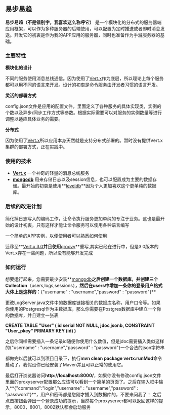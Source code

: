 ## 易步易趋 ##

**易步易趋（不是错别字，我喜欢这么称呼它）** 是一个模块化的分布式的服务器端应用框架，可以作为多种服务器的后端使用，可以配置为定时推送或者即时消息发送。开发它的初衷是作为我的APP应用的服务器，同时也准备作为手游服务器的基础。

### 主要特性 ###

**模块化的设计**

不同的服务使用消息总线通信。因为使用了[Vert.x](http://vertx.io/)作为底层，所以理论上每个服务都可以用不同的语言来开发。设计的初衷是命令服务由开发者习惯的语言开发。

**灵活的部署方式**

config.json文件是应用的配置文件，里面定义了各种服务的具体实现类，实例的个数以及异步/同步工作方式等参数。根据实际需要可以对服务的实例数量等进行调整以适应具体业务的需要。

**分布式**

因为使用了[Vert.x](http://vertx.io/)所以应用本身天然就是支持分布式部署的。暂时没有提供Vert.x集群的部署方式，正在实践中。

### 使用的技术 ###

- **[Vert.x](http://vertx.io/)** 一个神奇的轻量的消息总线服务
- **[mongodb](https://www.mongodb.org/)** 用来存储日志以及session信息，也可以配置成为主要的数据存储。最开始的初衷是使用**[leveldb](http://leveldb.org/)**因为个人更加喜欢这个更单纯的数据库。


### 后续的改进计划 ###

简化掉日志写入的编码工作，让命令执行服务更加单纯的专注于业务。这也是最开始的设计初衷，只有这样才能让命令服务可以使用各种语言编写

一个简单的APP实例，以便使用者可以熟悉如何使用

迁移至**[Vert.x 3.0](http://vert-x3.github.io/)**并且使用**[groovy](http://www.groovy-lang.org/)**重写,其实已经在进行中，但是3.0版本的Vert.x存在一些问题，所以没有能够开发完成

### 如何运行 ###

想要运行起来，您需要最少安装**[mongodb](https://www.mongodb.org/)**之后创建一个数据库，并创建三个Collection**（users,logs,sessions）**，然后在users中增加一条你的登录用户格式大体上是这样的：**{"username" : "username","password" : "password"}**

更改LogServer.java文件中的数据库链接相关的数据库名称，用户口令等。如果你使用的Postgresql作为主数据库，那么你需要在Postgres数据库中建立一个你的数据库，并且建立一张表

**CREATE TABLE "User"
(
  id serial NOT NULL,
  jdoc jsonb,
  CONSTRAINT "User_pkey" PRIMARY KEY (id)
)**

之后你同样需要插入一条记录id随便你使用什么数值，但是jdoc需要插入类似这样的{"username" : "username","password" : "password"}一个合法的json字符串

都做完以后就可以到项目目录下，执行**mvn clean package vertx:runMod**命令启动了。我假设你已经安装了Maven并且可以正常的使用它。

最后打开浏览器访问**http://localhost:8000/**，如果你没有修改config.json文件里面的proxyserver配置那么应该可以看到一个简单的页面了。之后在输入框中输入**{"command":"login","username" : "username","password" : "password"}**，用户和密码都是您刚才插入到数据库的，不要来问我了！
之后点击按钮会弹出一个登录成功的提示，当然每个proxyserver都可以返回这样的提示，8000，8001，8002默认都会启动服务

